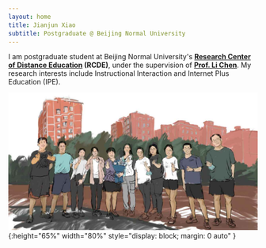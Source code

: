 ```yaml
---
layout: home
title: Jianjun Xiao
subtitle: Postgraduate @ Beijing Normal University
---
```


I am postgraduate student at Beijing Normal University's **[Research Center of Distance Education](https://rcde.bnu.edu.cn/) (RCDE)**, under the supervision of **[Prof. Li Chen](https://fe.bnu.edu.cn/pc/cms1info/resume/51/94)**. My research interests include Instructional Interaction and Internet Plus Education (IPE).

![TheClimbers202009](/assets/img/photos/TheClimbers-202009.png "TheClimbers202009"){:height="65%" width="80%" style="display: block; margin: 0 auto" }





<!-- <script type="text/javascript" id="clustrmaps" src="//clustrmaps.com/map_v2.js?d=AH8eVtgCfiPuvsbrYIjSemGUlWIjlwHxIamb405BrEc&cl=ffffff&w=a"></script> -->
<!-- <script type="text/javascript" id="clstr_globe" src="//clustrmaps.com/globe.js?d=AH8eVtgCfiPuvsbrYIjSemGUlWIjlwHxIamb405BrEc"></script> -->
